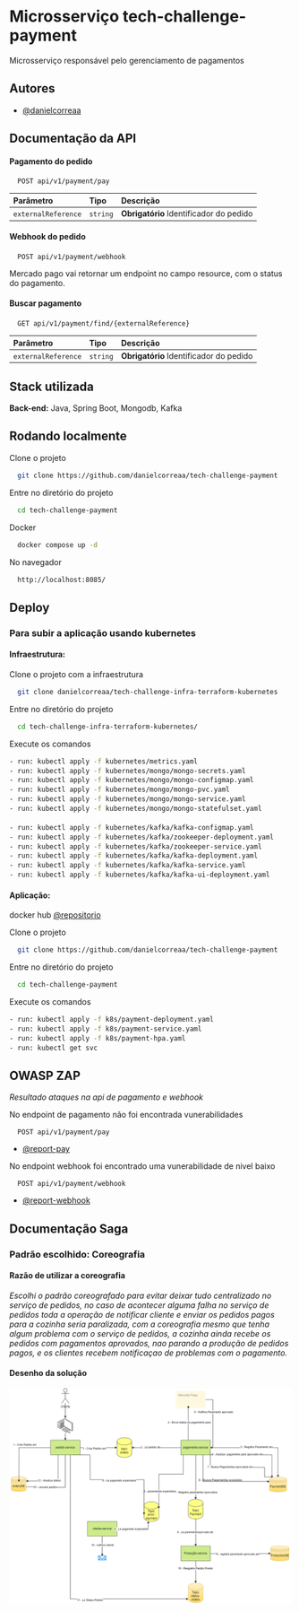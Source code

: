 # 
# Microsserviço tech-challenge-payment

Microsserviço responsável pelo gerenciamento de pagamentos


## Autores

- [@danielcorreaa](https://github.com/danielcorreaa)


## Documentação da API


#### Pagamento do pedido 

```http
  POST api/v1/payment/pay
```

| Parâmetro   | Tipo       | Descrição                           |
| :---------- | :--------- | :---------------------------------- |
| `externalReference` | `string` |  **Obrigatório** Identificador do pedido |


#### Webhook do pedido 

```http
  POST api/v1/payment/webhook
```
Mercado pago vai retornar um endpoint no campo resource, com o status do pagamento.


#### Buscar pagamento

```http
  GET api/v1/payment/find/{externalReference}
```
| Parâmetro   | Tipo       | Descrição                           |
| :---------- | :--------- | :---------------------------------- |
| `externalReference` | `string` |  **Obrigatório** Identificador do pedido |


## Stack utilizada


**Back-end:** Java, Spring Boot, Mongodb, Kafka


## Rodando localmente

Clone o projeto

```bash
  git clone https://github.com/danielcorreaa/tech-challenge-payment
```

Entre no diretório do projeto

```bash
  cd tech-challenge-payment
```

Docker

```bash
  docker compose up -d
```

No navegador

```bash
  http://localhost:8085/
```



## Deploy

### Para subir a aplicação usando kubernetes

#### Infraestrutura:

Clone o projeto com a infraestrutura

```bash
  git clone danielcorreaa/tech-challenge-infra-terraform-kubernetes
```
Entre no diretório do projeto

```bash
  cd tech-challenge-infra-terraform-kubernetes/
````

Execute os comandos

```bash   
- run: kubectl apply -f kubernetes/metrics.yaml     
- run: kubectl apply -f kubernetes/mongo/mongo-secrets.yaml 
- run: kubectl apply -f kubernetes/mongo/mongo-configmap.yaml 
- run: kubectl apply -f kubernetes/mongo/mongo-pvc.yaml 
- run: kubectl apply -f kubernetes/mongo/mongo-service.yaml 
- run: kubectl apply -f kubernetes/mongo/mongo-statefulset.yaml

- run: kubectl apply -f kubernetes/kafka/kafka-configmap.yaml
- run: kubectl apply -f kubernetes/kafka/zookeeper-deployment.yaml
- run: kubectl apply -f kubernetes/kafka/zookeeper-service.yaml
- run: kubectl apply -f kubernetes/kafka/kafka-deployment.yaml
- run: kubectl apply -f kubernetes/kafka/kafka-service.yaml
- run: kubectl apply -f kubernetes/kafka/kafka-ui-deployment.yaml

````

#### Aplicação:

docker hub [@repositorio](https://hub.docker.com/r/daniel36/tech-challenge-payment/tags)

Clone o projeto

```bash
  git clone https://github.com/danielcorreaa/tech-challenge-payment
```

Entre no diretório do projeto

```bash
  cd tech-challenge-payment
```

Execute os comandos
```bash   
- run: kubectl apply -f k8s/payment-deployment.yaml
- run: kubectl apply -f k8s/payment-service.yaml     
- run: kubectl apply -f k8s/payment-hpa.yaml
- run: kubectl get svc

````





## OWASP ZAP
*Resultado ataques na api de pagamento e webhook*

No endpoint de pagamento não foi encontrada vunerabilidades

```http
  POST api/v1/payment/pay
  ```

- [@report-pay](https://danielcorreaa.github.io/tech-challenge-payment/before/pay/report.html)


No endpoint webhook foi encontrado uma vunerabilidade de nivel baixo

```http
  POST api/v1/payment/webhook
  ```
- [@report-webhook](https://danielcorreaa.github.io/tech-challenge-payment/before/webhook/report.html)



## Documentação Saga

### Padrão escolhido: Coreografia 

#### Razão de utilizar a coreografia
*Escolhi o padrão coreografado para evitar deixar tudo centralizado no serviço de pedidos, no caso de acontecer alguma falha no serviço de pedidos toda a operação de notificar cliente e enviar os pedidos pagos para a cozinha seria paralizada, com a coreografia mesmo que tenha algum problema com o serviço de pedidos, a cozinha ainda recebe os pedidos com pagamentos aprovados, nao parando a produção de pedidos pagos, e os clientes recebem notificaçao de problemas com o pagamento.*

#### Desenho da solução

![Desenho Padrão Saga coreografado.](/images/saga-diagrama.png)

